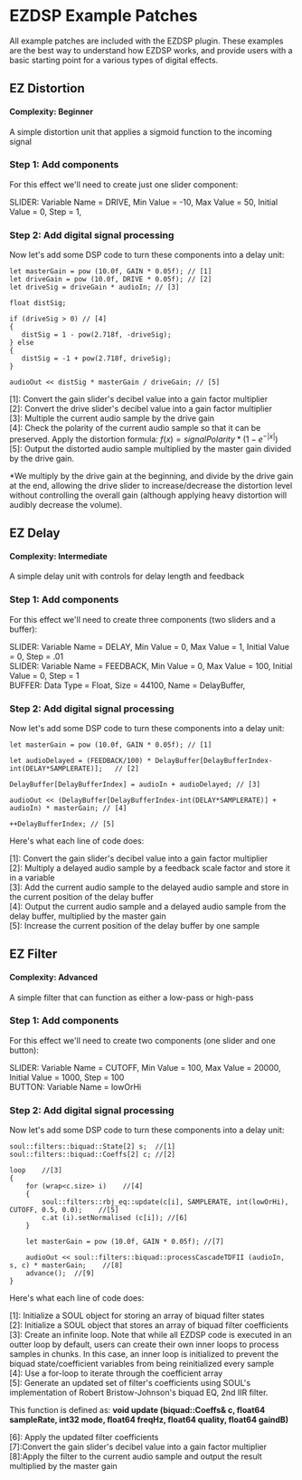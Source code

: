 # EZDSP Example Patches

All example patches are included with the EZDSP plugin. These examples are the best way to understand how EZDSP works, and provide users with a basic starting point for a various types of digital effects.

## EZ Distortion

#### Complexity: Beginner

A simple distortion unit that applies a sigmoid function to the incoming signal

### Step 1: Add components

For this effect we'll need to create just one slider component:

SLIDER:  Variable Name = DRIVE, Min Value = -10, Max Value = 50, Initial Value = 0, Step = 1,<br>

### Step 2: Add digital signal processing

Now let's add some DSP code to turn these components into a delay unit:

```
let masterGain = pow (10.0f, GAIN * 0.05f); // [1]
let driveGain = pow (10.0f, DRIVE * 0.05f); // [2]
let driveSig = driveGain * audioIn; // [3]

float distSig;

if (driveSig > 0) // [4]
{
   distSig = 1 - pow(2.718f, -driveSig);
} else
{
   distSig = -1 + pow(2.718f, driveSig);
}

audioOut << distSig * masterGain / driveGain; // [5]

```

\[1\]: Convert the gain slider's decibel value into a gain factor multiplier<br>
\[2\]: Convert the drive slider's decibel value into a gain factor multiplier<br>
\[3\]: Multiple the current audio sample by the drive gain<br>
\[4\]: Check the polarity of the current audio sample so that it can be preserved. Apply the distortion formula: $f(x) = signalPolarity * (1-e^{-|x|})$ <br>
\[5\]: Output the distorted audio sample multiplied by the master gain divided by the drive gain.<br>

*We multiply by the drive gain at the beginning, and divide by the drive gain at the end, allowing the drive slider to increase/decrease the distortion level without controlling the overall gain (although applying heavy distortion will audibly decrease the volume).<br>


## EZ Delay

#### Complexity: Intermediate

A simple delay unit with controls for delay length and feedback

### Step 1: Add components

For this effect we'll need to create three components (two sliders and a buffer):

SLIDER:  Variable Name = DELAY, Min Value = 0, Max Value = 1, Initial Value = 0, Step = .01<br>
SLIDER:  Variable Name = FEEDBACK, Min Value = 0, Max Value = 100, Initial Value = 0, Step = 1 <br>
BUFFER:  Data Type = Float, Size = 44100, Name = DelayBuffer,<br>

### Step 2: Add digital signal processing

Now let's add some DSP code to turn these components into a delay unit:

```
let masterGain = pow (10.0f, GAIN * 0.05f); // [1]

let audioDelayed = (FEEDBACK/100) * DelayBuffer[DelayBufferIndex-int(DELAY*SAMPLERATE)];   // [2]

DelayBuffer[DelayBufferIndex] = audioIn + audioDelayed; // [3]

audioOut << (DelayBuffer[DelayBufferIndex-int(DELAY*SAMPLERATE)] + audioIn) * masterGain; // [4]

++DelayBufferIndex; // [5]

```

Here's what each line of code does:

\[1\]: Convert the gain slider's decibel value into a gain factor multiplier<br>
\[2\]: Multiply a delayed audio sample by a feedback scale factor and store it in a variable<br>
\[3\]: Add the current audio sample to the delayed audio sample and store in the current position of the delay buffer<br>
\[4\]: Output the current audio sample and a delayed audio sample from the delay buffer, multiplied by the master gain<br>
\[5\]: Increase the current position of the delay buffer by one sample<br>


## EZ Filter

#### Complexity: Advanced

A simple filter that can function as either a low-pass or high-pass

### Step 1: Add components

For this effect we'll need to create two components (one slider and one button):

SLIDER:  Variable Name = CUTOFF, Min Value = 100, Max Value = 20000, Initial Value = 1000, Step = 100<br>
BUTTON:  Variable Name = lowOrHi<br>

### Step 2: Add digital signal processing

Now let's add some DSP code to turn these components into a delay unit:

```
soul::filters::biquad::State[2] s;  //[1]
soul::filters::biquad::Coeffs[2] c; //[2]

loop    //[3]
{
    for (wrap<c.size> i)    //[4]
    {
        soul::filters::rbj_eq::update(c[i], SAMPLERATE, int(lowOrHi), CUTOFF, 0.5, 0.0);    //[5]
        c.at (i).setNormalised (c[i]); //[6]
    }

    let masterGain = pow (10.0f, GAIN * 0.05f); //[7]

    audioOut << soul::filters::biquad::processCascadeTDFII (audioIn, s, c) * masterGain;    //[8]
    advance();  //[9]
}

```

Here's what each line of code does:

\[1\]: Initialize a SOUL object for storing an array of biquad filter states<br>
\[2\]: Initialize a SOUL object that stores an array of biquad filter coefficients<br>
\[3\]: Create an infinite loop. Note that while all EZDSP code is executed in an outter loop by default, users can create their own inner loops to process samples in chunks. In this case, an inner loop is initialized to prevent the biquad state/coefficient variables from being reinitialized every sample<br>
\[4\]: Use a for-loop to iterate through the coefficient array<br>
\[5\]: Generate an updated set of filter's coefficients using SOUL's implementation of Robert Bristow-Johnson's biquad EQ, 2nd IIR filter.<br>

This function is defined as:
**void update (biquad::Coeffs& c, float64 sampleRate, int32 mode, float64 freqHz, float64 quality, float64 gaindB)**<br>

\[6\]: Apply the updated filter coefficients<br>
\[7\]:Convert the gain slider's decibel value into a gain factor multiplier<br>
\[8\]:Apply the filter to the current audio sample and output the result multiplied by the master gain<br>
